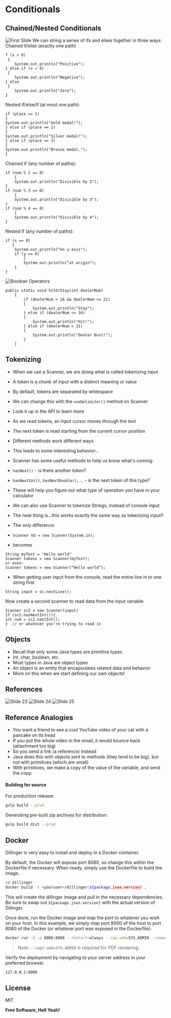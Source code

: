 # Conditionals




## Chained/Nested Conditionals
![First Slide](SlideOne.PNG)
We can string a series of ifs and elses together in three ways:
Chained if/else (exactly one path)

```
f (x > 0) 
 {
    System.out.println("Positive");
} else if (x < 0) 
 { 
    System.out.println("Negative");
} else 
 {
    System.out.println("Zero");
}
```
Nested if/else/if (at most one path):

```
if (place == 1) 
{
System.out.println("Gold medal!");
} else if (place == 2) 
{
System.out.println("Silver medal!");
} else if (place == 3) 
{
System.out.println("Bronze medal.");
}
```

Chained if (any number of paths):

```
if (num % 2 == 0) 
    {
    System.out.println("Divisible by 2");
}
if (num % 3 == 0) 
    {
    System.out.println("Divisible by 3");
}
if (num % 4 == 0) 
    {
    System.out.println("Divisible by 4");
}
```

Nested if (any number of paths):

```
if (x == 0) 
   {
    System.out.println(“on y-axis");
    if (y == 0) 
        {
        System.out.println(“at origin");
    }
}
```

![Boolean Operators](BooleanOperators.PNG)

```
public static void hitOrStay(int dealerNum)
    {
        if (dealerNum > 16 && dealerNum <= 21)
        {
            System.out.println("Stay");
        } else if (dealerNum <= 16)
        {
            System.out.println("Hit!");
        } else if (dealerNum > 21)
        {
            System.out.println("Dealer Bust!");
        }
    }
```



## Tokenizing

 - When we use a Scanner, we are doing what is called 
tokenizing input
 - A token is a chunk of input with a distinct meaning or value
 - By default, tokens are separated by whitespace
 - We can change this with the `useDelimiter()` method on 
Scanner
 -  Look it up in the API to learn more

 - As we read tokens, an input cursor moves through the text
 - The next token is read starting from the current cursor position
 - Different methods work different ways 
 - This leads to some interesting behavior...

 - Scanner has some useful methods to help us know what's 
coming:
 - `hasNext()` - is there another token?
 -  `hasNextInt()`, `hasNextDouble()`, ... - is the next token of this 
type?
 - These will help you figure out what type of operation you have 
in your calculator


 - We can also use Scanner to tokenize Strings, instead of 
console input
 - The neat thing is...this works exactly the same way as 
tokenizing input!!
 - The only difference:
 - `Scanner kb = new Scanner(System.in);`
 - becomes

 ```
 String myText = "Hello world"
Scanner tokens = new Scanner(myText);
or even:
Scanner tokens = new Scanner(“Hello world”);
 ```
 
 
 -  When getting user input from the console, read the entire line 
in to one string first

`String input = sc.nextLine();`

Now create a second scanner to read data from the input 
variable

```
Scanner sc2 = new Scanner(input)
If (sc2.hasNextInt()){
int num = sc2.nextInt();
}  // or whatever you’re trying to read in
```


## Objects

 - Recall that only some Java types are primitive types
 - int, char, boolean, etc.
 - Most types in Java are object types
 - An object is an entity that encapsulates related data and 
behavior
 - More on this when we start defining our own objects!




## References
![Slide 23](SlideTwentyThree.PNG)
![Slide 24](SlideTwentyFour.PNG)
![Slide 25](SlideTwentyFive.PNG)
## Reference Analogies
 - You want a friend to see a cool YouTube video of your cat with 
a pancake on its head
 - If you put the whole video in the email, it would bounce back 
(attachment too big)
 - So you send a link (a reference) instead
 - Java does this with objects sent to methods (they tend to be 
big), but not with primitives (which are small)
 - With primitives, we make a copy of the value of the variable, 
and send the copy.

#### Building for source

For production release:

```sh
gulp build --prod
```

Generating pre-built zip archives for distribution:

```sh
gulp build dist --prod
```

## Docker

Dillinger is very easy to install and deploy in a Docker container.

By default, the Docker will expose port 8080, so change this within the
Dockerfile if necessary. When ready, simply use the Dockerfile to
build the image.

```sh
cd dillinger
docker build -t <youruser>/dillinger:${package.json.version} .
```

This will create the dillinger image and pull in the necessary dependencies.
Be sure to swap out `${package.json.version}` with the actual
version of Dillinger.

Once done, run the Docker image and map the port to whatever you wish on
your host. In this example, we simply map port 8000 of the host to
port 8080 of the Docker (or whatever port was exposed in the Dockerfile):

```sh
docker run -d -p 8000:8080 --restart=always --cap-add=SYS_ADMIN --name=dillinger <youruser>/dillinger:${package.json.version}
```

> Note: `--capt-add=SYS-ADMIN` is required for PDF rendering.

Verify the deployment by navigating to your server address in
your preferred browser.

```sh
127.0.0.1:8000
```

## License

MIT

**Free Software, Hell Yeah!**

[//]: # (These are reference links used in the body of this note and get stripped out when the markdown processor does its job. There is no need to format nicely because it shouldn't be seen. Thanks SO - http://stackoverflow.com/questions/4823468/store-comments-in-markdown-syntax)

   [dill]: <https://github.com/joemccann/dillinger>
   [git-repo-url]: <https://github.com/joemccann/dillinger.git>
   [john gruber]: <http://daringfireball.net>
   [df1]: <http://daringfireball.net/projects/markdown/>
   [markdown-it]: <https://github.com/markdown-it/markdown-it>
   [Ace Editor]: <http://ace.ajax.org>
   [node.js]: <http://nodejs.org>
   [Twitter Bootstrap]: <http://twitter.github.com/bootstrap/>
   [jQuery]: <http://jquery.com>
   [@tjholowaychuk]: <http://twitter.com/tjholowaychuk>
   [express]: <http://expressjs.com>
   [AngularJS]: <http://angularjs.org>
   [Gulp]: <http://gulpjs.com>

   [PlDb]: <https://github.com/joemccann/dillinger/tree/master/plugins/dropbox/README.md>
   [PlGh]: <https://github.com/joemccann/dillinger/tree/master/plugins/github/README.md>
   [PlGd]: <https://github.com/joemccann/dillinger/tree/master/plugins/googledrive/README.md>
   [PlOd]: <https://github.com/joemccann/dillinger/tree/master/plugins/onedrive/README.md>
   [PlMe]: <https://github.com/joemccann/dillinger/tree/master/plugins/medium/README.md>
   [PlGa]: <https://github.com/RahulHP/dillinger/blob/master/plugins/googleanalytics/README.md>
